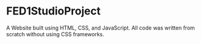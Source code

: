 # FED1StudioProject
A Website built using HTML, CSS, and JavaScript. All code was written from scratch without using CSS frameworks.
